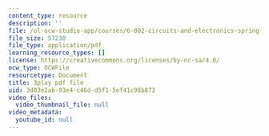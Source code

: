 ```yaml
---
content_type: resource
description: ''
file: /ol-ocw-studio-app/courses/6-002-circuits-and-electronics-spring-2007/3d03e2ab93e4c46dd5f15ef41c98b873_dyxcCoUgETU.pdf
file_size: 57230
file_type: application/pdf
learning_resource_types: []
license: https://creativecommons.org/licenses/by-nc-sa/4.0/
ocw_type: OCWFile
resourcetype: Document
title: 3play pdf file
uid: 3d03e2ab-93e4-c46d-d5f1-5ef41c98b873
video_files:
  video_thumbnail_file: null
video_metadata:
  youtube_id: null
---
```

